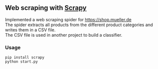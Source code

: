 ## Web scraping with [Scrapy](https://github.com/scrapy/scrapy)

Implemented a web scraping spider for https://shop.mueller.de<br>
The spider extracts all products from the different product categories and writes them in a CSV file.<br>
The CSV file is used in another project to build a classifier.<br>

### Usage
``pip install scrapy``<br>
``python start.py``
